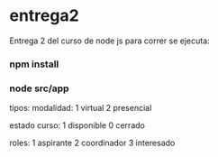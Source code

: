 # entrega2
Entrega 2 del curso de node js
para correr se ejecuta:
### npm install
### node src/app

tipos:
modalidad:
1 virtual 
2 presencial

estado curso:
1 disponible 
0 cerrado

roles:
1 aspirante
2 coordinador
3 interesado